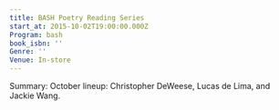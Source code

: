 ```yaml
---
title: BASH Poetry Reading Series
start_at: 2015-10-02T19:00:00.000Z
Program: bash
book_isbn: ''
Genre: ''
Venue: In-store
---
```

Summary: October lineup: Christopher DeWeese, Lucas de Lima, and Jackie Wang.